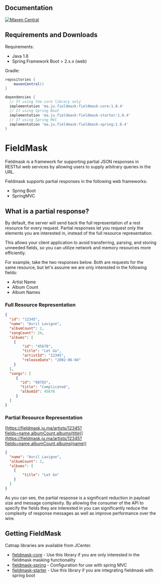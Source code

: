 ## Documentation

[![Maven Central](https://img.shields.io/maven-central/v/ma.ju.fieldmask/fieldmask-starter.svg?label=Maven%20Central)](https://search.maven.org/search?q=g:%22ma.ju.fieldmask%22%20AND%20a:%22fieldmask-starter%22)

## Requirements and Downloads

Requirements:

* Java 1.8
* Spring Framework Boot > 2.x.x (web)

Gradle:

```gradle
repositories {
    mavenCentral()
}

dependencies {
  // If using the core library only
  implementation 'ma.ju.fieldmask:fieldmask-core:1.0.4'
  // If using Spring Boot
  implementation 'ma.ju.fieldmask:fieldmask-starter:1.0.4'
  // If using Spring MVC
  implementation 'ma.ju.fieldmask:fieldmask-spring:1.0.4'
}
```

# FieldMask

Fieldmask is a framework for supporting partial JSON responses in  
RESTful web services by allowing users to supply arbitrary queries in the URL.

Fieldmask supports partial responses in the following web frameworks:

* 	Spring Boot
* 	SpringMVC

## What is a partial response?
By default, the server will send back the full representation of a rest
resource for every request.  Partial responses let you request only
the elements you are interested in, instead of the full
resource representation.

This allows your client application to avoid transferring, parsing,
and storing unneeded fields, so you can utilize network and memory
resources more efficiently.

For example, take the two responses below.  Both are requests for the  
same resource, but let's assume we are only interested in the following fields:

*	Artist Name
*	Album Count
*   Album Names

### Full Resource Representation
```json
{
  "id": "12345",
  "name": "Avril Lavigne",
  "albumCount": 2,
  "songCount": 24,
  "albums": [
    {
        "id": "45678",
        "title": "Let Go",
        "artistId": "12345",
        "releaseDate": "2002-06-04"        
    }
  ],
  "songs": [
     {
       "id": "98765",
       "title": "Complicated",
       "albumId": 45678
     }
  ]
}
```

### Partial Resource Representation
[https://fieldmask.ju.ma/artists/12345?fields=name,albumCount,albums(title)](https://fieldmask.ju.ma/artists/12345?fields=name,albumCount,albums(name))
```json
{
  "name": "Avril Lavigne",
  "albumCount": 2,
  "albums": [
    { 
        "title": "Let Go"     
    }
  ]
}
```
As you can see, the partial response is a significant reduction in
payload size and message complexity.  By allowing the consumer of the
API to specify the fields they are interested in you can significantly
reduce the complexity of response messages as well as improve
performance over the wire.

## Getting FieldMask
Catnap libraries are available from JCenter.

* [fieldmask-core](fieldmask-core) - Use this library if you are only interested in the fieldmask masking functionality
* [fieldmask-spring](fieldmask-spring) - Configuration for use with spring MVC
* [fieldmask-starter](fieldmask-starter) - Use this library if you are integrating fieldmask with spring boot

